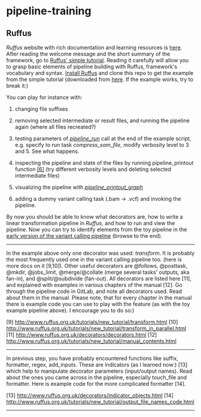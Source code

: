 # pipeline-training


## Ruffus

*Ruffus* website with rich documentation and learning resources is [here](http://www.ruffus.org.uk).
After reading the welcome message and the short summary of the framework, go to [Ruffus' simple tutorial](http://www.ruffus.org.uk/tutorials/new_tutorial/introduction.html). Reading it carefully will allow you to grasp basic elements of pipeline building with Ruffus, framework's vocabulary and syntax. [Install Ruffus](http://www.ruffus.org.uk/installation.html) and clone this repo to get the example from the simple tutorial (downloaded from [here](http://www.ruffus.org.uk/tutorials/new_tutorial/introduction_code.html#new-manual-introduction-code). If the example works, try to break it:)

You can play for instance with:

1. changing file suffixes

2. removing selected intermediate or result files, and running the pipeline again (where all files recreated?)

3. testing parameters of [*pipeline_run*](http://www.ruffus.org.uk/pipeline_functions.html#pipeline-functions-pipeline-run) call at the end of the example script, e.g. specify to run task *compress_sam_file*, modify verbosity level to 3 and 5. See what happens.

4. inspecting the pipeline and state of the files by running pipeline_printout function [[6]](http://www.ruffus.org.uk/pipeline_functions.html#index-1) (try different verbosity levels and deleting selected intermediate files)

5. visualizing the pipeline with [*pipeline_printout_graph*](http://www.ruffus.org.uk/pipeline_functions.html#index-2)

6. adding a dummy variant calling task (.bam -> .vcf) and invoking the pipeline.

By now you should be able to know what decorators are, how to write a linear transformation pipeline in *Ruffus*, and how to run and view the pipeline. Now you can try to identify elements from the toy pipeline in the [early version of the variant calling pipeline](https://github.com/fsroque/NGS-pipeline/blob/master/pipeline_multisample.py) (browse to the end).


----

In the example above only one decorator was used: _transform_. It is probably the most frequently used one in the variant calling pipeline too. (here is more docs on it [9,10]). Other useful decorators are @follows, @posttask, @mkdir, @jobs_limit, @merge/@collate (merge several tasks' outputs, aka fan-in), and @split/@subdivide (fan-out). All decorators are listed here [11], and explained with examples in various chapters of the manual [12]. Go through the pipeline code in GitLab, and note all decorators used. Read about them in the manual. Please note, that for every chapter in the manual there is example code you can use to play with the feature (as with the toy example pipeline above). I encourage you to do so:)

[9] http://www.ruffus.org.uk/tutorials/new_tutorial/transform.html
[10] http://www.ruffus.org.uk/tutorials/new_tutorial/transform_in_parallel.html
[11] http://www.ruffus.org.uk/decorators/decorators.html
[12] http://www.ruffus.org.uk/tutorials/new_tutorial/manual_contents.html

----

In previous step, you have probably encountered functions like suffix, formatter, regex, add_inputs. These are indicators (as I learned now:) [13] which help to manipulate decorator parameters (input/output names). Read about the ones you came across in the pipeline, especially touch_file and formatter. Here is example code for the more complicated formatter [14].

[13] http://www.ruffus.org.uk/decorators/indicator_objects.html
[14] http://www.ruffus.org.uk/tutorials/new_tutorial/output_file_names_code.html

-----
